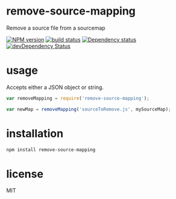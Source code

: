 # remove-source-mapping

Remove a source file from a sourcemap

[![NPM version](https://badge.fury.io/js/remove-source-mapping.png)](http://badge.fury.io/js/remove-source-mapping)
[![build status](https://secure.travis-ci.org/smrq/remove-source-mapping.png)](http://travis-ci.org/smrq/remove-source-mapping)
[![Dependency status](https://david-dm.org/smrq/remove-source-mapping.png)](https://david-dm.org/smrq/remove-source-mapping) [![devDependency Status](https://david-dm.org/smrq/remove-source-mapping/dev-status.png)](https://david-dm.org/smrq/remove-source-mapping#info=devDependencies)

# usage

Accepts either a JSON object or string.

``` js
var removeMapping = require('remove-source-mapping');

var newMap = removeMapping('sourceToRemove.js', mySourceMap);
```

# installation

``` sh
npm install remove-source-mapping
```

# license

MIT
